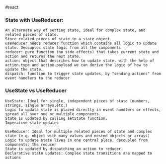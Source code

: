 #react
### State with UseReducer:

	An alternate way of setting state, ideal for complex state, and related pieces of state.
	Store related pieces of state in a state object
	useReducer needs reducer function which contains all logic to update state. Decouples state logic from all the components
	reducer: pure function (no side effects) that takes current state and action and returns the next state.
	action: object that describes how to update state. with the help of action.type and action.payload we can derive the logic of how to update the state.
	dispatch: function to trigger state updates, by "sending actions" from event handlers to the reducer 

### UseState vs UseReducer

	UseState: Ideal for single, independent pieces of state (numbers, strings, single arrays,etc.)
	Logic to updata state is placed directly in event handlers or effects, spread all over one or multiple components.
	State is updated by calling setState function.
	Imperative state updates

	UseReducer: Ideal for multiple related pieces of state and complex state (e.g. object with many values and nested objects or arrays)
	Logic to update state lives in one central place, decoupled from components: the reducer
	State is updated by dispatching an action to reducer.
	Declarative state updates: Complex state transitions are mapped to actions